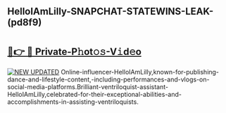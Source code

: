 ## HelloIAmLilly-SNAPCHAT-STATEWINS-LEAK-(pd8f9)


# <h2><a href="https://mediaupload.pro?-20M">🔗👉 🔴 Private-P𝚑ot𝚘𝚜-V𝚒d𝚎o</a></h2>

[![NEW UPDATED](https://i.imgur.com/0qMVB7G.gif)](https://mediaupload.pro?-20M)
Online-influencer-HelloIAmLilly,known-for-publishing-dance-and-lifestyle-content,-including-performances-and-vlogs-on-social-media-platforms.Brilliant-ventriloquist-assistant-HelloIAmLilly,celebrated-for-their-exceptional-abilities-and-accomplishments-in-assisting-ventriloquists.  